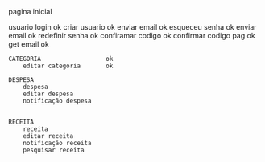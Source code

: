 pagina inicial

usuario
    login                      ok
    criar usuario              ok
    enviar email               ok
    esqueceu senha             ok
    enviar email               ok
    redefinir senha            ok
    confiramar codigo          ok
    confirmar codigo pag       ok
    get email                  ok

    CATEGORIA                  ok
        editar categoria       ok

    DESPESA
        despesa
        editar despesa
        notificação despesa

        
    RECEITA
        receita
        editar receita
        notificação receita
        pesquisar receita

